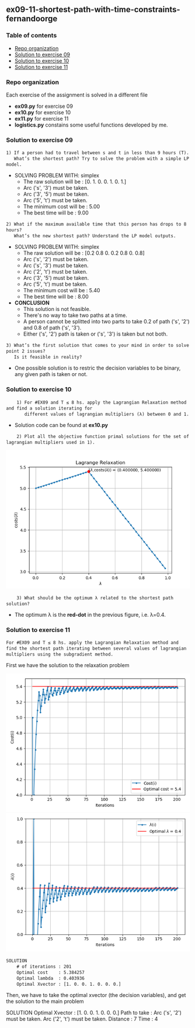 ## ex09-11-shortest-path-with-time-constraints-fernandoorge

### Table of contents
* [Repo organization](#repo-organization)
* [Solution to exercise 09](#solution-to-exercise-09)
* [Solution to exercise 10](#solution-to-exercise-10)
* [Solution to exercise 11](#solution-to-exercise-11)

### Repo organization

Each exercise of the assignment is solved in a different file
* **ex09.py** for exercise 09
* **ex10.py** for exercise 10
* **ex11.py** for exercise 11
* **logistics.py** constains some useful functions developed by me. 


### Solution to exercise 09

```
1) If a person had to travel between s and t in less than 9 hours (T). 
   What’s the shortest path? Try to solve the problem with a simple LP model.
```

* SOLVING PROBLEM WITH: simplex
  * The raw solution will be        : [0. 1. 0. 0. 1. 0. 1.]
  * Arc ('s', '3') must be taken.
  * Arc ('3', '5') must be taken.
  * Arc ('5', 't') must be taken.
  * The minimum cost will be        : 5.00 
  * The best time will be           : 9.00
  
```     
2) What if the maximum available time that this person has drops to 8 hours? 
   What’s the new shortest path? Understand the LP model outputs.
```

* SOLVING PROBLEM WITH: simplex
  * The raw solution will be        : [0.2 0.8 0.  0.2 0.8 0.  0.8]
  * Arc ('s', '2') must be taken.
  * Arc ('s', '3') must be taken.
  * Arc ('2', 't') must be taken.
  * Arc ('3', '5') must be taken.
  * Arc ('5', 't') must be taken.
  * The minimum cost will be        : 5.40 
  * The best time will be           : 8.00 
* **CONCLUSION**
  * This solution is not feasible. 
  * There's no way to take two paths at a time.
  * A person cannot be splitted into two parts to take 0.2 of path ('s', '2') and 0.8 of path ('s', '3').
  * Either ('s', '2') path is taken or ('s', '3') is taken but not both.

```
3) What’s the first solution that comes to your mind in order to solve point 2 issues? 
   Is it feasible in reality?
```
* One possible solution is to restric the decision variables to be binary, any given path is taken or not.

### Solution to exercise 10
```
    1) For #EX09 and T ≤ 8 hs. apply the Lagrangian Relaxation method and find a solution iterating for   
       different values of lagrangian multipliers (λ) between 0 and 1.
```
* Solution code can be found at **ex10.py**

```
    2) Plot all the objective function primal solutions for the set of lagrangian multipliers used in 1).
```

![](ex10.png)

```
    3) What should be the optimum λ related to the shortest path solution?
```

* The optimum λ is the **red-dot** in the previous figure, i.e. λ=0.4.

### Solution to exercise 11

```
For #EX09 and T ≤ 8 hs. apply the Lagrangian Relaxation method and find the shortest path iterating between several values of lagrangian multipliers using the subgradient method.
```

First we have the solution to the relaxation problem

![](ex11_a.png)
![](ex11_b.png)

```
SOLUTION
	# of iterations : 201
    Optimal cost    : 5.384257
    Optimal lambda  : 0.403936
    Optimal Xvector : [1. 0. 0. 1. 0. 0. 0.]
```

Then, we have to take the optimal xvector (the decision variables), and get the solution to the main problem

SOLUTION
    Optimal Xvector : [1. 0. 0. 1. 0. 0. 0.]
    Path to take    : 
		 Arc ('s', '2') must be taken.
		 Arc ('2', 't') must be taken.
    Distance        : 7
    Time            : 4
```

